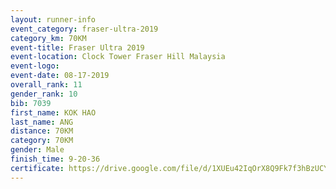 ```yaml
---
layout: runner-info 
event_category: fraser-ultra-2019 
category_km: 70KM 
event-title: Fraser Ultra 2019 
event-location: Clock Tower Fraser Hill Malaysia 
event-logo: 
event-date: 08-17-2019 
overall_rank: 11
gender_rank: 10
bib: 7039
first_name: KOK HAO
last_name: ANG
distance: 70KM
category: 70KM
gender: Male
finish_time: 9-20-36
certificate: https://drive.google.com/file/d/1XUEu42IqOrX8Q9Fk7f3hBzUCYObHcm43/view?usp=sharing
---
```

